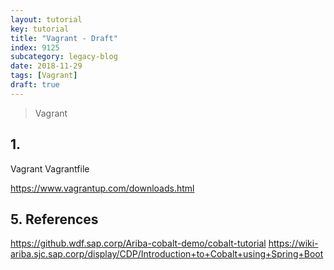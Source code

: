 ```yaml
---
layout: tutorial
key: tutorial
title: "Vagrant - Draft"
index: 9125
subcategory: legacy-blog
date: 2018-11-29
tags: [Vagrant]
draft: true
---
```


> Vagrant

## 1.
Vagrant
Vagrantfile

https://www.vagrantup.com/downloads.html

## 5. References
https://github.wdf.sap.corp/Ariba-cobalt-demo/cobalt-tutorial
https://wiki-ariba.sjc.sap.corp/display/CDP/Introduction+to+Cobalt+using+Spring+Boot
